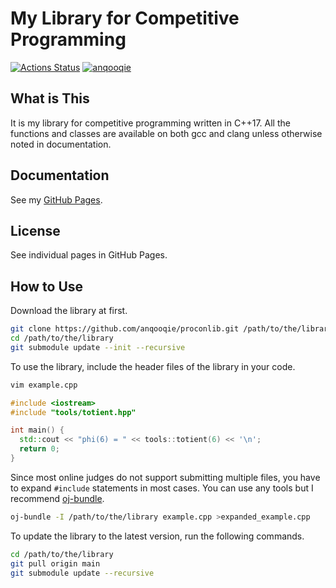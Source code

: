 # My Library for Competitive Programming

[![Actions Status](https://github.com/anqooqie/proconlib/workflows/verify/badge.svg)](https://github.com/anqooqie/proconlib/actions)
[![anqooqie](https://img.shields.io/endpoint?url=https%3A%2F%2Fatcoder-badges.now.sh%2Fapi%2Fatcoder%2Fjson%2Fanqooqie)](https://atcoder.jp/users/anqooqie)

## What is This
It is my library for competitive programming written in C++17.
All the functions and classes are available on both gcc and clang unless otherwise noted in documentation.

## Documentation
See my [GitHub Pages](https://anqooqie.github.io/proconlib/).

## License
See individual pages in GitHub Pages.

## How to Use
Download the library at first.
```sh
git clone https://github.com/anqooqie/proconlib.git /path/to/the/library
cd /path/to/the/library
git submodule update --init --recursive
```

To use the library, include the header files of the library in your code.
```sh
vim example.cpp
```
```cpp
#include <iostream>
#include "tools/totient.hpp"

int main() {
  std::cout << "phi(6) = " << tools::totient(6) << '\n';
  return 0;
}
```

Since most online judges do not support submitting multiple files, you have to expand `#include` statements in most cases.
You can use any tools but I recommend [oj-bundle](https://github.com/online-judge-tools/verification-helper).
```sh
oj-bundle -I /path/to/the/library example.cpp >expanded_example.cpp
```

To update the library to the latest version, run the following commands.
```sh
cd /path/to/the/library
git pull origin main
git submodule update --recursive
```
